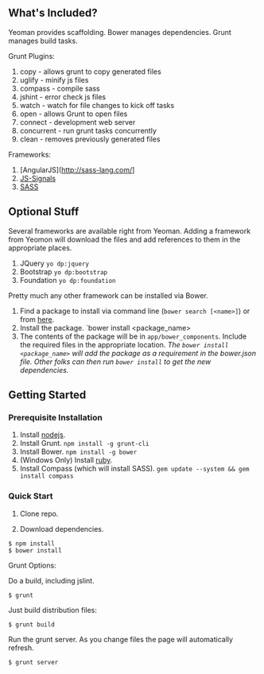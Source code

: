 ## What's Included?

Yeoman provides scaffolding.
Bower manages dependencies.
Grunt manages build tasks.

Grunt Plugins:
1. copy - allows grunt to copy generated files
1. uglify - minify js files
1. compass - compile sass
1. jshint - error check js files
1. watch - watch for file changes to kick off tasks
1. open - allows Grunt to open files
1. connect - development web server
1. concurrent - run grunt tasks concurrently
1. clean - removes previously generated files

Frameworks:
1. [AngularJS](http://sass-lang.com/]
1. [JS-Signals](https://github.com/millermedeiros/js-signals)
1. [SASS](http://angularjs.org/)

## Optional Stuff

Several frameworks are available right from Yeoman.  Adding a framework from Yeomon will download the files and add references to them in the appropriate places.
1. JQuery `yo dp:jquery`
1. Bootstrap `yo dp:bootstrap`
1. Foundation `yo dp:foundation`

Pretty much any other framework can be installed via Bower.
1. Find a package to install via command line (`bower search [<name>]`) or from [here](http://sindresorhus.com/bower-components/).
1. Install the package. `bower install <package_name>
1. The contents of the package will be in `app/bower_components`.  Include the required files in the appropriate location.
*The `bower install <package_name>` will add the package as a requirement in the bower.json file.  Other folks can then run `bower install` to get the new dependencies.*

## Getting Started

### Prerequisite Installation

1. Install [nodejs](http://nodejs.org/).
1. Install Grunt. `npm install -g grunt-cli`
1. Install Bower. `npm install -g bower`
1. (Windows Only) Install [ruby](http://rubyinstaller.org/).
1. Install Compass (which will install SASS). `gem update --system && gem install compass`

### Quick Start

1. Clone repo.

1. Download dependencies.
```
$ npm install
$ bower install
```

Grunt Options:

Do a build, including jslint.
```
$ grunt
```

Just build distribution files:
```
$ grunt build
```

Run the grunt server.  As you change files the page will automatically refresh.
```
$ grunt server
```
